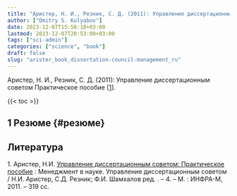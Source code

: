 ```yaml
---
title: "Аристер, Н. И., Резник, С. Д. (2011): Управление диссертационным советом Практическое пособие"
author: ["Dmitry S. Kulyabov"]
date: 2023-12-07T15:58:18+03:00
lastmod: 2023-12-07T20:53:00+03:00
tags: ["sci-admin"]
categories: ["science", "book"]
draft: false
slug: "arister_book_dissertation-council-management_ru"
---
```


Аристер, Н. И., Резник, С. Д. (2011): Управление диссертационным советом Практическое пособие [<a href="#citeproc_bib_item_1">1</a>].

<!--more-->

{{< toc >}}


## <span class="section-num">1</span> Резюме {#резюме}

## Литература

<div class="csl-bib-body">
  <div class="csl-entry"><a id="citeproc_bib_item_1"></a>1.	Аристер, Н.И. <a href="https://libgen.li/ads.php?md5=a9b42870f8e70d75919951754197f61c">Управление диссертационным советом: Практическое пособие</a> : Менеджмент в науке. Управление диссертационным советом / Н.И. Аристер, С.Д. Резник; Ф.И. Шамхалов ред. . – 4. – М. : ИНФРА-М, 2011. – 319 сс.</div>
</div>
